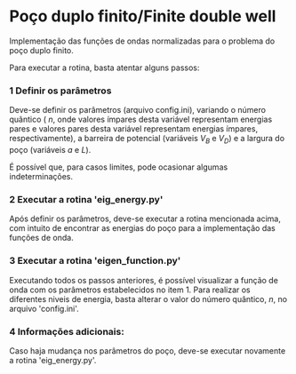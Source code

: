 # Poço duplo finito/Finite double well
Implementação das funções de ondas normalizadas para o problema do poço duplo finito.

Para executar a rotina, basta atentar alguns passos:

### 1 Definir os parâmetros

  Deve-se definir os parâmetros (arquivo config.ini), variando o número quântico ( $n$, onde valores ímpares desta variável representam energias pares e valores pares desta variável representam energias ímpares, respectivamente), a barreira de potencial (variáveis $V_B$ e $V_D$) e a largura do poço (variáveis $a$ e $L$).

  É possível que, para casos limites, pode ocasionar algumas indeterminações.

### 2 Executar a rotina 'eig_energy.py'

  Após definir os parâmetros, deve-se executar a rotina mencionada acima, com intuito de encontrar as energias do poço para a implementação das funções de onda.

### 3 Executar a rotina 'eigen_function.py'

  Executando todos os passos anteriores, é possível visualizar a função de onda com os parâmetros estabelecidos no item 1. Para realizar os diferentes niveis de energia, basta alterar o valor do número quântico, $n$, no arquivo 'config.ini'.
  
### 4 Informações adicionais:
  Caso haja mudança nos parâmetros do poço, deve-se executar novamente a rotina 'eig_energy.py'.
